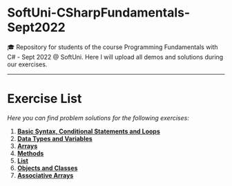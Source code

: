 # SoftUni-CSharpFundamentals-Sept2022
🎓 Repository for students of the course Programming Fundamentals with C# - Sept 2022 @ SoftUni. Here I will upload all demos and solutions during our exercises.
***
# Exercise List
*Here you can find problem solutions for the following exercises:*
1. [**Basic Syntax, Conditional Statements and Loops**](https://github.com/KrIsKa7a/SoftUni-CSharpFundamentals-Sept2022/tree/main/E01.%20Basic%20Syntax%2C%20Conditional%20Statements%20and%20Loops)
2. [**Data Types and Variables**](https://github.com/KrIsKa7a/SoftUni-CSharpFundamentals-Sept2022/tree/main/E02.%20Data%20Types%20and%20Variables)
3. [**Arrays**](https://github.com/KrIsKa7a/SoftUni-CSharpFundamentals-Sept2022/tree/main/E03.%20Arrays)
4. [**Methods**](https://github.com/KrIsKa7a/SoftUni-CSharpFundamentals-Sept2022/tree/main/E04.%20Methods)
5. [**List**](https://github.com/KrIsKa7a/SoftUni-CSharpFundamentals-Sept2022/tree/main/E05.%20List)
6. [**Objects and Classes**](https://github.com/KrIsKa7a/SoftUni-CSharpFundamentals-Sept2022/tree/main/E06.%20Objects%20and%20Classes)
7. [**Associative Arrays**](https://github.com/KrIsKa7a/SoftUni-CSharpFundamentals-Sept2022/tree/main/E07.%20Associative%20Arrays)
